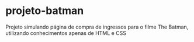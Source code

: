 # projeto-batman

Projeto simulando página de compra de ingressos para o filme The Batman, utilizando conhecimentos apenas de HTML e CSS

